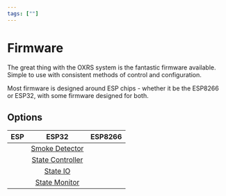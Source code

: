 ```yaml
---
tags: [""]
---
```

# Firmware

The great thing with the OXRS system is the fantastic firmware available. Simple to use with consistent methods of control and configuration.

Most firmware is designed around ESP chips - whether it be the ESP8266 or ESP32, with some firmware designed for both.

## Options

| ESP | ESP32 | ESP8266 |
| :-: | :---: | :-----: |
| | [Smoke Detector](/docs/firmware/smoke-detector-esp32.md) |
| | [State Controller](/docs/firmware/state-controller-esp32.md) |
| | [State IO](/docs/firmware/state-io-esp32.md) |
| | [State Monitor](/docs/firmware/state-monitor-esp32.md) |
